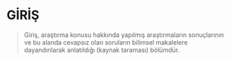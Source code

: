 # GİRİŞ

> Giriş, araştırma konusu hakkında yapılmış araştırmaların sonuçlarının ve bu alanda cevapsız olan soruların bilimsel makalelere dayandırılarak anlatıldığı (kaynak taraması) bölümdür.

